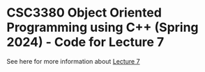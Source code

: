# CSC3380 Object Oriented Programming using C++ (Spring 2024) - Code for Lecture 7

See here for more information about [Lecture 7][lecture7]

[lecture7]: https://teaching.hkaiser.org/spring2024/csc3380/course/lecture7.html

